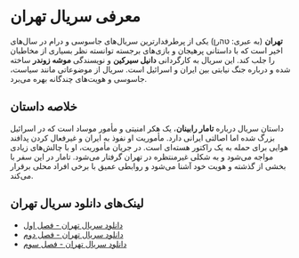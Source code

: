 # معرفی سریال تهران

**تهران** (به عبری: טהرן) یکی از پرطرفدارترین سریال‌های جاسوسی و درام در سال‌های اخیر است که با داستانی پرهیجان و بازی‌های برجسته توانسته نظر بسیاری از مخاطبان را جلب کند. این سریال به کارگردانی **دانیل سیرکین** و نویسندگی **موشه زوندر** ساخته شده و درباره جنگ نیابتی بین ایران و اسرائیل است. سریال از موضوعاتی مانند سیاست، جاسوسی و هویت‌های چندگانه بهره می‌برد.

## خلاصه داستان

داستان سریال درباره **تامار رابینان**، یک هکر امنیتی و مأمور موساد است که در اسرائیل بزرگ شده اما اصالتی ایرانی دارد. مأموریت او نفوذ به ایران و غیرفعال کردن پدافند هوایی برای حمله به یک راکتور هسته‌ای است. در جریان مأموریت، او با چالش‌های زیادی مواجه می‌شود و به شکلی غیرمنتظره در تهران گرفتار می‌شود. تامار در این سفر با بخشی از گذشته و هویت خود آشنا می‌شود و روابطی عمیق با برخی افراد محلی برقرار می‌کند.

## لینک‌های دانلود سریال تهران

- [دانلود سریال تهران - فصل اول](https://ejtem.com/posts/7e7ff178-bc1d-4262-b554-6e6d53e52c0b)
- [دانلود سریال تهران - فصل دوم](https://ejtem.com/posts/fa0d192c-a11b-44ad-9f4a-cf41445e6611)
- [دانلود سریال تهران - فصل سوم](https://ejtem.com/posts/bed9c036-92cf-443a-8acb-d55d170b429e)

